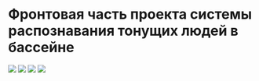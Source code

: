 # Фронтовая часть проекта системы распознавания тонущих людей в бассейне

![](https://img.shields.io/badge/vue.js-3.2.4-green)
![](https://img.shields.io/badge/vuetify-3.1.6-blue)
![](https://img.shields.io/badge/vuex-4.0.0-green)
![](https://img.shields.io/badge/font_awesome-6.2.0-red)
